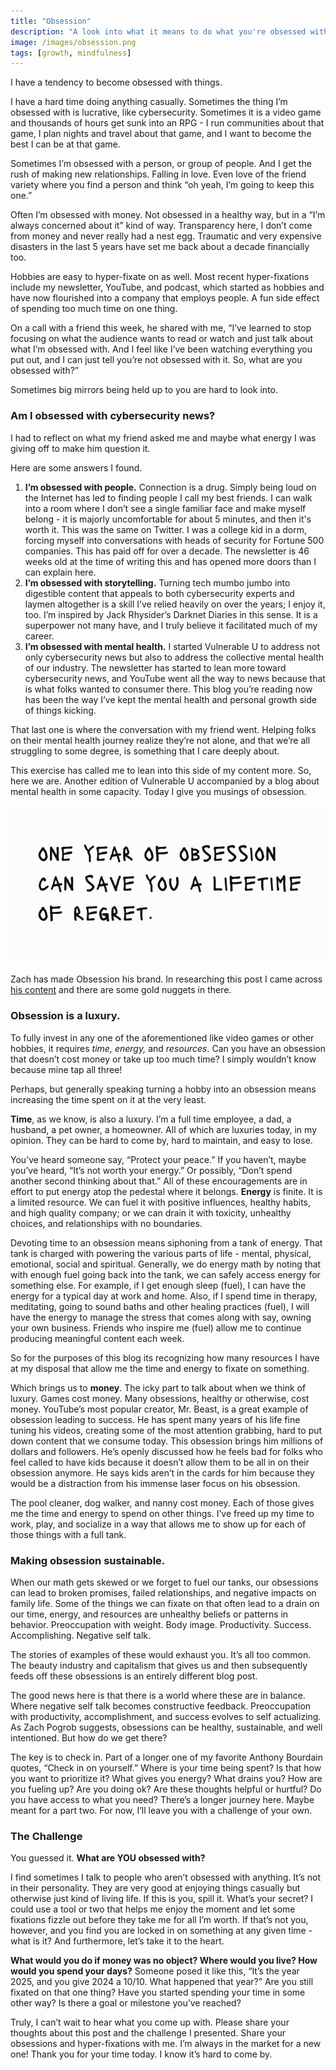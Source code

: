 ```yaml
---
title: "Obsession"
description: "A look into what it means to do what you're obsessed with"
image: /images/obsession.png
tags: [growth, mindfulness]
---
```


I have a tendency to become obsessed with things.

I have a hard time doing anything casually. Sometimes the thing I’m obsessed with is lucrative, like cybersecurity. Sometimes it is a video game and thousands of hours get sunk into an RPG - I run communities about that game, I plan nights and travel about that game, and I want to become the best I can be at that game.

Sometimes I’m obsessed with a person, or group of people. And I get the rush of making new relationships. Falling in love. Even love of the friend variety where you find a person and think “oh yeah, I’m going to keep this one.”

Often I’m obsessed with money. Not obsessed in a healthy way, but in a “I’m always concerned about it” kind of way. Transparency here, I don’t come from money and never really had a nest egg. Traumatic and very expensive disasters in the last 5 years have set me back about a decade financially too.

Hobbies are easy to hyper-fixate on as well. Most recent hyper-fixations include my newsletter, YouTube, and podcast, which started as hobbies and have now flourished into a company that employs people. A fun side effect of spending too much time on one thing.

On a call with a friend this week, he shared with me, “I’ve learned to stop focusing on what the audience wants to read or watch and just talk about what I’m obsessed with. And I feel like I’ve been watching everything you put out, and I can just tell you’re not obsessed with it. So, what are you obsessed with?”

Sometimes big mirrors being held up to you are hard to look into.

### Am I obsessed with cybersecurity news?

I had to reflect on what my friend asked me and maybe what energy I was giving off to make him question it.

Here are some answers I found.

1. **I’m obsessed with people.** Connection is a drug. Simply being loud on the Internet has led to finding people I call my best friends. I can walk into a room where I don’t see a single familiar face and make myself belong - it is majorly uncomfortable for about 5 minutes, and then it's worth it. This was the same on Twitter. I was a college kid in a dorm, forcing myself into conversations with heads of security for Fortune 500 companies. This has paid off for over a decade. The newsletter is 46 weeks old at the time of writing this and has opened more doors than I can explain here.
2. **I’m obsessed with storytelling.** Turning tech mumbo jumbo into digestible content that appeals to both cybersecurity experts and laymen altogether is a skill I’ve relied heavily on over the years; I enjoy it, too. I’m inspired by Jack Rhysider’s Darknet Diaries in this sense. It is a superpower not many have, and I truly believe it facilitated much of my career.
3. **I’m obsessed with mental health.** I started Vulnerable U to address not only cybersecurity news but also to address the collective mental health of our industry. The newsletter has started to lean more toward cybersecurity news, and YouTube went all the way to news because that is what folks wanted to consumer there. This blog you’re reading now has been the way I’ve kept the mental health and personal growth side of things kicking.

That last one is where the conversation with my friend went. Helping folks on their mental health journey realize they’re not alone, and that we’re all struggling to some degree, is something that I care deeply about.

This exercise has called me to lean into this side of my content more. So, here we are. Another edition of Vulnerable U accompanied by a blog about mental health in some capacity. Today I give you musings of obsession.

![Obsession for a year](/images/obsession_quote.png)

Zach has made Obsession his brand. In researching this post I came across [his content](https://www.instagram.com/zachpogrob/) and there are some gold nuggets in there.

### Obsession is a luxury.

To fully invest in any one of the aforementioned like video games or other hobbies, it requires _time, energy,_ and _resources_. Can you have an obsession that doesn’t cost money or take up too much time? I simply wouldn’t know because mine tap all three!

Perhaps, but generally speaking turning a hobby into an obsession means increasing the time spent on it at the very least.

**Time**, as we know, is also a luxury. I’m a full time employee, a dad, a husband, a pet owner, a homeowner. All of which are luxuries today, in my opinion. They can be hard to come by, hard to maintain, and easy to lose.

You’ve heard someone say, “Protect your peace.” If you haven’t, maybe you’ve heard, “It’s not worth your energy.” Or possibly, “Don’t spend another second thinking about that.” All of these encouragements are in effort to put energy atop the pedestal where it belongs. **Energy** is finite. It is a limited resource. We can fuel it with positive influences, healthy habits, and high quality company; or we can drain it with toxicity, unhealthy choices, and relationships with no boundaries.

Devoting time to an obsession means siphoning from a tank of energy. That tank is charged with powering the various parts of life - mental, physical, emotional, social and spiritual. Generally, we do energy math by noting that with enough fuel going back into the tank, we can safely access energy for something else. For example, if I get enough sleep (fuel), I can have the energy for a typical day at work and home. Also, if I spend time in therapy, meditating, going to sound baths and other healing practices (fuel), I will have the energy to manage the stress that comes along with say, owning your own business. Friends who inspire me (fuel) allow me to continue producing meaningful content each week.

So for the purposes of this blog its recognizing how many resources I have at my disposal that allow me the time and energy to fixate on something.

Which brings us to **money**. The icky part to talk about when we think of luxury. Games cost money. Many obsessions, healthy or otherwise, cost money. YouTube’s most popular creator, Mr. Beast, is a great example of obsession leading to success. He has spent many years of his life fine tuning his videos, creating some of the most attention grabbing, hard to put down content that we consume today. This obsession brings him millions of dollars and followers. He’s openly discussed how he feels bad for folks who feel called to have kids because it doesn’t allow them to be all in on their obsession anymore. He says kids aren’t in the cards for him because they would be a distraction from his immense laser focus on his obsession.

The pool cleaner, dog walker, and nanny cost money. Each of those gives me the time and energy to spend on other things. I’ve freed up my time to work, play, and socialize in a way that allows me to show up for each of those things with a full tank.

### Making obsession sustainable.

When our math gets skewed or we forget to fuel our tanks, our obsessions can lead to broken promises, failed relationships, and negative impacts on family life. Some of the things we can fixate on that often lead to a drain on our time, energy, and resources are unhealthy beliefs or patterns in behavior. Preoccupation with weight. Body image. Productivity. Success. Accomplishing. Negative self talk.

The stories of examples of these would exhaust you. It’s all too common. The beauty industry and capitalism that gives us and then subsequently feeds off these obsessions is an entirely different blog post.

The good news here is that there is a world where these are in balance. Where negative self talk becomes constructive feedback. Preoccupation with productivity, accomplishment, and success evolves to self actualizing. As Zach Pogrob suggests, obsessions can be healthy, sustainable, and well intentioned. But how do we get there?

The key is to check in. Part of a longer one of my favorite Anthony Bourdain quotes, “Check in on yourself.” Where is your time being spent? Is that how you want to prioritize it? What gives you energy? What drains you? How are you fueling up? Are you doing ok? Are these thoughts helpful or hurtful? Do you have access to what you need? There’s a longer journey here. Maybe meant for a part two. For now, I’ll leave you with a challenge of your own.

### The Challenge

You guessed it. **What are YOU obsessed with?**

I find sometimes I talk to people who aren’t obsessed with anything. It’s not in their personality. They are very good at enjoying things casually but otherwise just kind of living life. If this is you, spill it. What’s your secret? I could use a tool or two that helps me enjoy the moment and let some fixations fizzle out before they take me for all I’m worth. If that’s not you, however, and you find you are locked in on something at any given time - what is it? And furthermore, let’s take it to the heart.

**What would you do if money was no object? Where would you live? How would you spend your days?** Someone posed it like this, “It’s the year 2025, and you give 2024 a 10/10. What happened that year?” Are you still fixated on that one thing? Have you started spending your time in some other way? Is there a goal or milestone you’ve reached?

Truly, I can’t wait to hear what you come up with. Please share your thoughts about this post and the challenge I presented. Share your obsessions and hyper-fixations with me. I’m always in the market for a new one! Thank you for your time today. I know it’s hard to come by.
